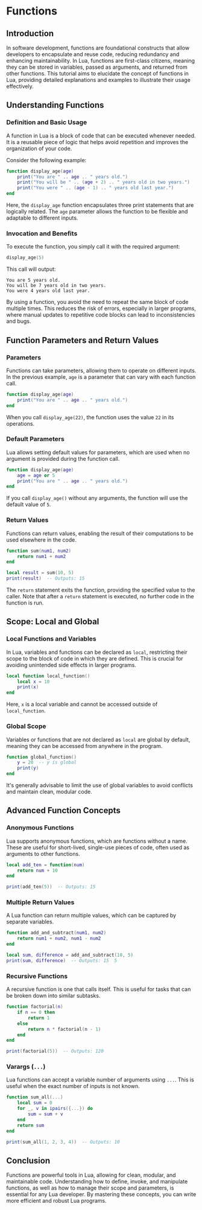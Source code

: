 # Functions

## Introduction

In software development, functions are foundational constructs that allow developers to encapsulate and reuse code, reducing redundancy and enhancing maintainability. In Lua, functions are first-class citizens, meaning they can be stored in variables, passed as arguments, and returned from other functions. This tutorial aims to elucidate the concept of functions in Lua, providing detailed explanations and examples to illustrate their usage effectively.

## Understanding Functions

### Definition and Basic Usage

A function in Lua is a block of code that can be executed whenever needed. It is a reusable piece of logic that helps avoid repetition and improves the organization of your code.

Consider the following example:

```lua
function display_age(age)
    print("You are " .. age .. " years old.")
    print("You will be " .. (age + 2) .. " years old in two years.")
    print("You were " .. (age - 1) .. " years old last year.")
end
```

Here, the `display_age` function encapsulates three print statements that are logically related. The `age` parameter allows the function to be flexible and adaptable to different inputs.

### Invocation and Benefits

To execute the function, you simply call it with the required argument:

```lua
display_age(5)
```

This call will output:
```
You are 5 years old.
You will be 7 years old in two years.
You were 4 years old last year.
```

By using a function, you avoid the need to repeat the same block of code multiple times. This reduces the risk of errors, especially in larger programs, where manual updates to repetitive code blocks can lead to inconsistencies and bugs.

## Function Parameters and Return Values

### Parameters

Functions can take parameters, allowing them to operate on different inputs. In the previous example, `age` is a parameter that can vary with each function call.

```lua
function display_age(age)
    print("You are " .. age .. " years old.")
end
```

When you call `display_age(22)`, the function uses the value `22` in its operations.

### Default Parameters

Lua allows setting default values for parameters, which are used when no argument is provided during the function call.

```lua
function display_age(age)
    age = age or 5
    print("You are " .. age .. " years old.")
end
```

If you call `display_age()` without any arguments, the function will use the default value of `5`.

### Return Values

Functions can return values, enabling the result of their computations to be used elsewhere in the code.

```lua
function sum(num1, num2)
    return num1 + num2
end

local result = sum(10, 5)
print(result)  -- Outputs: 15
```

The `return` statement exits the function, providing the specified value to the caller. Note that after a `return` statement is executed, no further code in the function is run.

## Scope: Local and Global

### Local Functions and Variables

In Lua, variables and functions can be declared as `local`, restricting their scope to the block of code in which they are defined. This is crucial for avoiding unintended side effects in larger programs.

```lua
local function local_function()
    local x = 10
    print(x)
end
```

Here, `x` is a local variable and cannot be accessed outside of `local_function`.

### Global Scope

Variables or functions that are not declared as `local` are global by default, meaning they can be accessed from anywhere in the program.

```lua
function global_function()
    y = 20  -- y is global
    print(y)
end
```

It's generally advisable to limit the use of global variables to avoid conflicts and maintain clean, modular code.

## Advanced Function Concepts

### Anonymous Functions

Lua supports anonymous functions, which are functions without a name. These are useful for short-lived, single-use pieces of code, often used as arguments to other functions.

```lua
local add_ten = function(num)
    return num + 10
end

print(add_ten(5))  -- Outputs: 15
```

### Multiple Return Values

A Lua function can return multiple values, which can be captured by separate variables.

```lua
function add_and_subtract(num1, num2)
    return num1 + num2, num1 - num2
end

local sum, difference = add_and_subtract(10, 5)
print(sum, difference)  -- Outputs: 15  5
```

### Recursive Functions

A recursive function is one that calls itself. This is useful for tasks that can be broken down into similar subtasks.

```lua
function factorial(n)
    if n == 0 then
        return 1
    else
        return n * factorial(n - 1)
    end
end

print(factorial(5))  -- Outputs: 120
```

### Varargs (`...`)

Lua functions can accept a variable number of arguments using `...`. This is useful when the exact number of inputs is not known.

```lua
function sum_all(...)
    local sum = 0
    for _, v in ipairs({...}) do
        sum = sum + v
    end
    return sum
end

print(sum_all(1, 2, 3, 4))  -- Outputs: 10
```

## Conclusion

Functions are powerful tools in Lua, allowing for clean, modular, and maintainable code. Understanding how to define, invoke, and manipulate functions, as well as how to manage their scope and parameters, is essential for any Lua developer. By mastering these concepts, you can write more efficient and robust Lua programs.